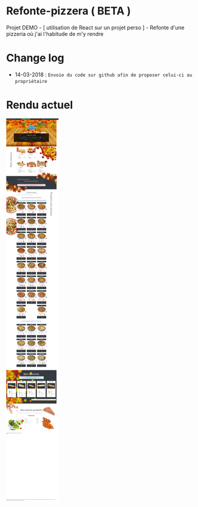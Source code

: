 # Refonte-pizzera ( BETA )
Projet DEMO - [ utilisation de React sur un projet perso ] - Refonte d'une pizzeria où j'ai l'habitude de m'y rendre

# Change log
- 14-03-2018 : `Envoie du code sur github afin de proposer celui-ci au propriétaire`

# Rendu actuel

<img src="https://github.com/Zyrass/Refonte-pizzeria/blob/master/rsz_frenchy_pizza.png?raw=true" alt="rendu final" />
